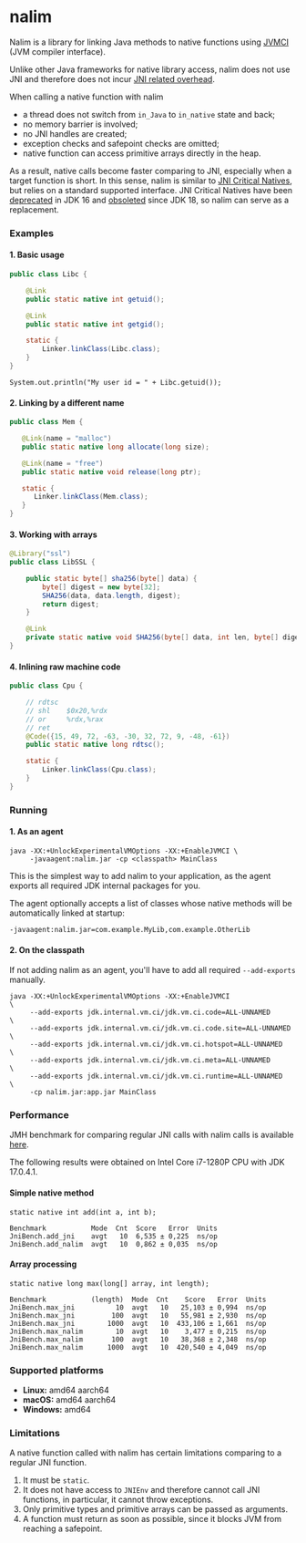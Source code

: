 # nalim

Nalim is a library for linking Java methods to native functions using
[JVMCI](https://openjdk.org/jeps/243) (JVM compiler interface).

Unlike other Java frameworks for native library access, nalim does not
use JNI and therefore does not incur [JNI related overhead](https://stackoverflow.com/a/24747484/3448419).

When calling a native function with nalim
 - a thread does not switch from `in_Java` to `in_native` state and back;
 - no memory barrier is involved;
 - no JNI handles are created;
 - exception checks and safepoint checks are omitted;
 - native function can access primitive arrays directly in the heap.

As a result, native calls become faster comparing to JNI, especially when
a target function is short. In this sense, nalim is similar to
[JNI Critical Natives](https://stackoverflow.com/a/36309652/3448419),
but relies on a standard supported interface. JNI Critical Natives
have been [deprecated](https://bugs.openjdk.org/browse/JDK-8233343) in JDK 16
and [obsoleted](https://bugs.openjdk.org/browse/JDK-8258192) since JDK 18,
so nalim can serve as a replacement.

### Examples

#### 1. Basic usage

```java
public class Libc {

    @Link
    public static native int getuid();

    @Link
    public static native int getgid();

    static {
        Linker.linkClass(Libc.class);
    }
}
```
```
System.out.println("My user id = " + Libc.getuid());
```

#### 2. Linking by a different name 

```java
public class Mem {

   @Link(name = "malloc")
   public static native long allocate(long size);

   @Link(name = "free")
   public static native void release(long ptr);

   static {
      Linker.linkClass(Mem.class);
   }
}
```

#### 3. Working with arrays

```java
@Library("ssl")
public class LibSSL {

    public static byte[] sha256(byte[] data) {
        byte[] digest = new byte[32];
        SHA256(data, data.length, digest);
        return digest;
    }

    @Link
    private static native void SHA256(byte[] data, int len, byte[] digest);
}
```

#### 4. Inlining raw machine code

```java
public class Cpu {

    // rdtsc
    // shl    $0x20,%rdx
    // or     %rdx,%rax
    // ret
    @Code({15, 49, 72, -63, -30, 32, 72, 9, -48, -61})
    public static native long rdtsc();

    static {
        Linker.linkClass(Cpu.class);
    }
}
```

### Running

#### 1. As an agent

```
java -XX:+UnlockExperimentalVMOptions -XX:+EnableJVMCI \
     -javaagent:nalim.jar -cp <classpath> MainClass
```

This is the simplest way to add nalim to your application,
as the agent exports all required JDK internal packages for you.

The agent optionally accepts a list of classes whose native methods
will be automatically linked at startup:
```
-javaagent:nalim.jar=com.example.MyLib,com.example.OtherLib
```

#### 2. On the classpath

If not adding nalim as an agent, you'll have to add all required
`--add-exports` manually.

```
java -XX:+UnlockExperimentalVMOptions -XX:+EnableJVMCI                \
     --add-exports jdk.internal.vm.ci/jdk.vm.ci.code=ALL-UNNAMED      \
     --add-exports jdk.internal.vm.ci/jdk.vm.ci.code.site=ALL-UNNAMED \
     --add-exports jdk.internal.vm.ci/jdk.vm.ci.hotspot=ALL-UNNAMED   \
     --add-exports jdk.internal.vm.ci/jdk.vm.ci.meta=ALL-UNNAMED      \
     --add-exports jdk.internal.vm.ci/jdk.vm.ci.runtime=ALL-UNNAMED   \
     -cp nalim.jar:app.jar MainClass 
```

### Performance

JMH benchmark for comparing regular JNI calls with nalim calls is available
[here](https://github.com/apangin/nalim/blob/master/example/one/nalim/bench). 

The following results were obtained on Intel Core i7-1280P CPU with JDK 17.0.4.1.

#### Simple native method

```
static native int add(int a, int b);
```

```
Benchmark           Mode  Cnt  Score   Error  Units
JniBench.add_jni    avgt   10  6,535 ± 0,225  ns/op
JniBench.add_nalim  avgt   10  0,862 ± 0,035  ns/op
```

#### Array processing

```
static native long max(long[] array, int length);
```

```
Benchmark           (length)  Mode  Cnt    Score   Error  Units
JniBench.max_jni          10  avgt   10   25,103 ± 0,994  ns/op
JniBench.max_jni         100  avgt   10   55,981 ± 2,930  ns/op
JniBench.max_jni        1000  avgt   10  433,106 ± 1,661  ns/op
JniBench.max_nalim        10  avgt   10    3,477 ± 0,215  ns/op
JniBench.max_nalim       100  avgt   10   38,368 ± 2,348  ns/op
JniBench.max_nalim      1000  avgt   10  420,540 ± 4,049  ns/op
```

### Supported platforms

 - **Linux:** amd64 aarch64
 - **macOS:** amd64 aarch64
 - **Windows:** amd64

### Limitations

A native function called with nalim has certain limitations comparing to a regular
JNI function.

1. It must be `static`.
2. It does not have access to `JNIEnv` and therefore cannot call JNI functions,
   in particular, it cannot throw exceptions.
3. Only primitive types and primitive arrays can be passed as arguments.
4. A function must return as soon as possible, since it blocks JVM from reaching 
   a safepoint.
